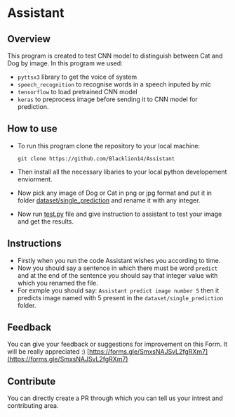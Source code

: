 # Assistant

## Overview 

This program is created to test CNN model to distinguish between Cat and Dog by image.
In this program we used: 
 - `pyttsx3` library to get the voice of system
 - `speech_recognition` to recognise words in a speech inputed by mic
 - `tensorflow` to load pretrained CNN model
 - `keras` to preprocess image before sending it to CNN model for prediction.

## How to use

 - To run this program clone the repository to your local machine:

    ``` git clone https://github.com/Blacklion14/Assistant ```

 - Then install all the necessary libaries to your local python developement enviorment.

 - Now pick any image of Dog or Cat in png or jpg format and put it in folder  [dataset/single_prediction](/dataset/single_prediction/) and rename it with any integer.

 - Now run [test.py](/test.py) file and give instruction to assistant to test your image and get the results.

## Instructions

 - Firstly when you run the code Assistant wishes you according to time.
 - Now you should say a sentence in which there must be word ` predict ` and at the end of the sentence you should say that integer value with which you renamed the file.
 - For exmple you should say: `Assistant predict image number 5` then it predicts image named with 5 present in the 
 ` dataset/single_prediction ` folder.

## Feedback

You can give your feedback or suggestions for improvement on this Form. It will be really appreciated :)
[https://forms.gle/SmxsNAJSvL2fgRXm7](https://forms.gle/SmxsNAJSvL2fgRXm7)

## Contribute

You can directly create a PR through which you can tell us your intrest and contributing area.